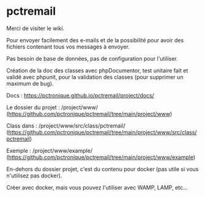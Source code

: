 # pctremail

Merci de visiter le wiki.

Pour envoyer facilement des e-mails et de la possibilité pour avoir des fichiers contenant tous vos messages à envoyer.

Pas besoin de base de données, pas de configuration pour l'utiliser.

Création de la doc des classes avec phpDocumentor, test unitaire fait et validé avec phpunit, pour la validation des classes (pour supprimer un maximum de bug).

Docs : https://pctronique.github.io/pctremail/project/docs/

Le dossier du projet : /project/www/ (https://github.com/pctronique/pctremail/tree/main/project/www)

Class dans : /project/www/src/class/pctremail/ (https://github.com/pctronique/pctremail/tree/main/project/www/src/class/pctremail)

Exemple : /project/www/example/ (https://github.com/pctronique/pctremail/tree/main/project/www/example)

En-dehors du dossier projet, c'est du contenu pour docker (pas utile si vous n'utilisez pas docker).

Créer avec docker, mais vous pouvez l'utiliser avec WAMP, LAMP, etc...
